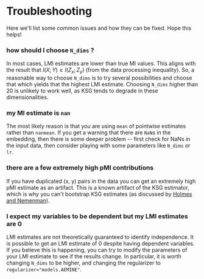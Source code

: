 # Troubleshooting

Here we'll list some common issues and how they can be fixed. Hope this helps!

### how should I choose `N_dims` ?

In most cases, LMI estimates are lower than true MI values. This aligns with the result that $I(X; Y) \geq I(Z_x; Z_y)$ (from the data processing inequality). So, a reasonable way to choose `N_dims` is to try several possibilities and choose that which yields that the highest LMI estimate. Choosing `N_dims` higher than 20 is unlikely to work well, as KSG tends to degrade in these dimensionalities.

### my MI estimate is `nan`

The most likely reason is that you are using `mean` of pointwise estimates rather than `nanmean`. If you get a warning that there are `NaN`s in the embedding, then there is some deeper problem -- first check for NaNs in the input data, then consider playing with some parameters like `N_dims` or `lr`.

### there are a few extremely high pMI contributions

If you have duplicated (x, y) pairs in the data you can get an extremely high pMI estimate as an artifact. This is a known artifact of the KSG estimator, which is why you can't bootstrap KSG estimates (as discussed by [Holmes and Nemenman](https://journals.aps.org/pre/abstract/10.1103/PhysRevE.100.022404)).

### I expect my variables to be dependent but my LMI estimates are 0

LMI estimates are not theoretically guaranteed to identify independence. It is possible to get an LMI estimate of 0 despite having dependent variables. If you believe this is happening, you can try to modify the parameters of your LMI estimate to see if the results change. In particular, it is worth changing `N_dims` to be higher, and changing the regularizer to `regularizer="models.AEMINE"`.